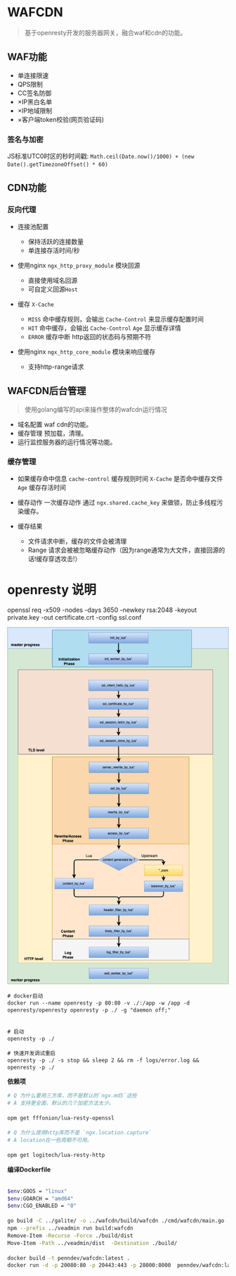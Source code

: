 # WAFCDN

> 基于openresty开发的服务器网关，融合waf和cdn的功能。

## WAF功能
- 单连接限速
- QPS限制
- CC签名防御
- ×IP黑白名单
- ×IP地域限制
- ×客户端token校验(网页验证码)

### 签名与加密

JS标准UTC0时区的秒时间戳: `Math.ceil(Date.now()/1000) + (new Date().getTimezoneOffset() * 60)`





## CDN功能

### 反向代理

- 连接池配置
    - 保持活跃的连接数量
    - 单连接存活时间/秒

- 使用nginx `ngx_http_proxy_module` 模块回源
    - 直接使用域名回源
    - 可自定义回源`Host`

- 缓存 `X-Cache`
    - `MISS` 命中缓存规则，会输出 `Cache-Control` 来显示缓存配置时间
    - `HIT` 命中缓存，会输出 `Cache-Control` `Age` 显示缓存详情
    - `ERROR` 缓存中断 http返回的状态码与预期不符

- 使用nginx `ngx_http_core_module` 模块来响应缓存
    - 支持http-range请求

## WAFCDN后台管理

> 使用golang编写的api来操作整体的wafcdn运行情况 

- 域名配置 waf cdn的功能。
- 缓存管理 预加载，清理。
- 运行监控服务器的运行情况等功能。








### 缓存管理 
- 如果缓存命中信息
    `cache-control` 缓存规则时间
    `X-Cache` 是否命中缓存文件
    `Age` 缓存存活时间

- 缓存动作
    一次缓存动作 通过 `ngx.shared.cache_key` 来做锁，防止多线程污染缓存。

- 缓存结果
    - 文件请求中断，缓存的文件会被清理
    - Range 请求会被被忽略缓存动作（因为range通常为大文件，直接回源的话!缓存穿透攻击!）

# openresty 说明

openssl req -x509 -nodes -days 3650 -newkey rsa:2048 -keyout private.key -out certificate.crt -config ssl.conf


![流程图](https://raw.githubusercontent.com/openresty/lua-nginx-module/refs/heads/master/doc/images/lua_nginx_modules_directives.drawio.png)


```
# docker启动
docker run --name openresty -p 80:80 -v ./:/app -w /app -d openresty/openresty openresty -p ./ -g "daemon off;"


# 启动
openresty -p ./ 

# 快速开发调试重启 
openresty -p ./ -s stop && sleep 2 && rm -f logs/error.log && openresty -p ./
```


**依赖项**
```bash
# Q 为什么要用三方库，而不是默认的`ngx.md5`这些
# A 支持更全面，默认的几个加密方法太少。

opm get fffonion/lua-resty-openssl
 
# Q 为什么使用http库而不是 `ngx.location.capture`
# A location在一些周期不可用。
 
opm get logitech/lua-resty-http
```

**编译Dockerfile**

```bash

$env:GOOS = "linux"
$env:GOARCH = "amd64"
$env:CGO_ENABLED = "0"

go build -C ../galite/ -o ../wafcdn/build/wafcdn ./cmd/wafcdn/main.go
npm --prefix ../veadmin run build:wafcdn
Remove-Item -Recurse -Force ./build/dist
Move-Item -Path ../veadmin/dist  -Destination ./build/

docker build -t penndev/wafcdn:latest .
docker run -d -p 20080:80 -p 20443:443 -p 28000:8000  penndev/wafcdn:latest
```